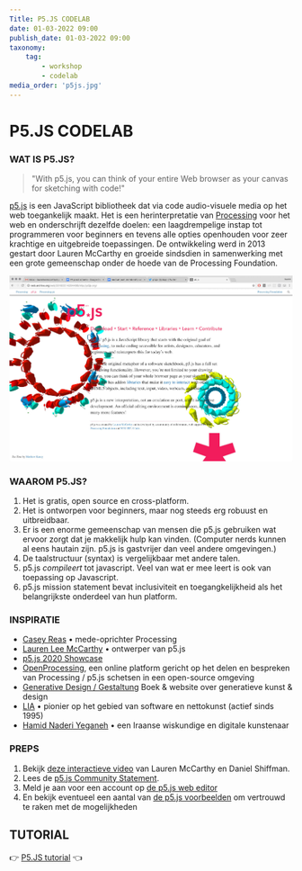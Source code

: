 ```yaml
---
Title: P5.JS CODELAB
date: 01-03-2022 09:00
publish_date: 01-03-2022 09:00
taxonomy:
    tag:
        - workshop
        - codelab
media_order: 'p5js.jpg'
---
```

# P5.JS CODELAB
<!--
Software beïnvloedt alle aspecten van de hedendaagse beeldcultuur. Veel gevestigde kunstenaars hebben software geïntegreerd in hun proces. Ze gebruiken niet alleen software maar ze maken ook vaak software op maat om hun ideeën te realiseren.

Dit codelab is een beknopte kennismaking met het potentieel van code voor beeldend kunstenaars. Programmeren opent de mogelijkheid om, niet alleen handige tools te maken, maar ook om nieuwe vormen van expressie te vinden. Hier houdt de computer op een hulpmiddel te zijn en wordt het een medium.
-->
### WAT IS P5.JS?
> "With p5.js, you can think of your entire Web browser as your canvas for sketching with code!"

[p5.js](https://p5js.org/) is een JavaScript bibliotheek dat via code audio-visuele media op het web toegankelijk maakt. Het is een herinterpretatie van [Processing](https://processing.org/) voor het web en onderschrijft dezelfde doelen: een laagdrempelige instap tot programmeren voor beginners en tevens alle opties openhouden voor zeer krachtige en uitgebreide toepassingen. De ontwikkeling werd in 2013 gestart door Lauren McCarthy en groeide sindsdien in samenwerking met een grote gemeenschap onder de hoede van de Processing Foundation.

![p5js](p5js.jpg)    

### WAAROM P5.JS?
1. Het is gratis, open source en cross-platform.
2. Het is ontworpen voor beginners, maar nog steeds erg robuust en uitbreidbaar.
3. Er is een enorme gemeenschap van mensen die p5.js gebruiken wat ervoor zorgt dat je makkelijk hulp kan vinden. (Computer nerds kunnen al eens hautain zijn. p5.js is gastvrijer dan veel andere omgevingen.)
4. De taalstructuur (syntax) is vergelijkbaar met andere talen.
5. p5.js *compileert* tot javascript. Veel van wat er mee leert is ook van toepassing op Javascript.
6. p5.js mission statement bevat inclusiviteit en toegangkelijkheid als het belangrijkste onderdeel van hun platform.

### INSPIRATIE
- [Casey Reas](http://reas.com/) • mede-oprichter Processing
- [Lauren Lee McCarthy](https://lauren-mccarthy.com/) • ontwerper van p5.js
- [p5.js 2020 Showcase](https://showcase.p5js.org/)
- [OpenProcessing](https://www.openprocessing.org/), een online platform gericht op het delen en bespreken van Processing / p5.js schetsen in een open-source omgeving
- [Generative Design / Gestaltung](http://www.generative-gestaltung.de/2/) Boek & website over generatieve kunst & design
- [LIA](http://www.liaworks.com/) • pionier op het gebied van software en nettokunst (actief sinds 1995)
- [Hamid Naderi Yeganeh](https://about.me/naderiyeganeh) • een Iraanse wiskundige en digitale kunstenaar

### PREPS
1. Bekijk [deze interactieve video]((http://hello.p5js.org/)) van Lauren McCarthy en Daniel Shiffman.
2. Lees de [p5.js Community Statement](https://p5js.org/community/).
3. Meld je aan voor een account op [de p5.js web editor](https://editor.p5js.org/)
4. En bekijk eventueel een aantal van [de p5.js voorbeelden]((https://p5js.org/examples/)) om vertrouwd te raken met de mogelijkheden

## TUTORIAL
👉 [P5.JS tutorial](https://github.com/theBlackBoxSociety/p5js) 👈
